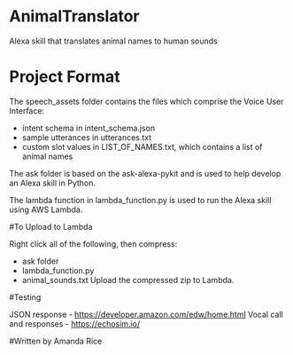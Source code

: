 # AnimalTranslator
Alexa skill that translates animal names to human sounds

# Project Format

The speech_assets folder contains the files which comprise the Voice User Interface:
* intent schema in intent_schema.json
* sample utterances in utterances.txt
* custom slot values in LIST_OF_NAMES.txt, which contains a list of animal names

The ask folder is based on the ask-alexa-pykit and is used to help develop an Alexa skill in Python.

The lambda function in lambda_function.py is used to run the Alexa skill using AWS Lambda.

#To Upload to Lambda

Right click all of the following, then compress:
* ask folder
* lambda_function.py
* animal_sounds.txt
Upload the compressed zip to Lambda.

#Testing

JSON response - https://developer.amazon.com/edw/home.html
Vocal call and responses - https://echosim.io/

#Written by Amanda Rice
